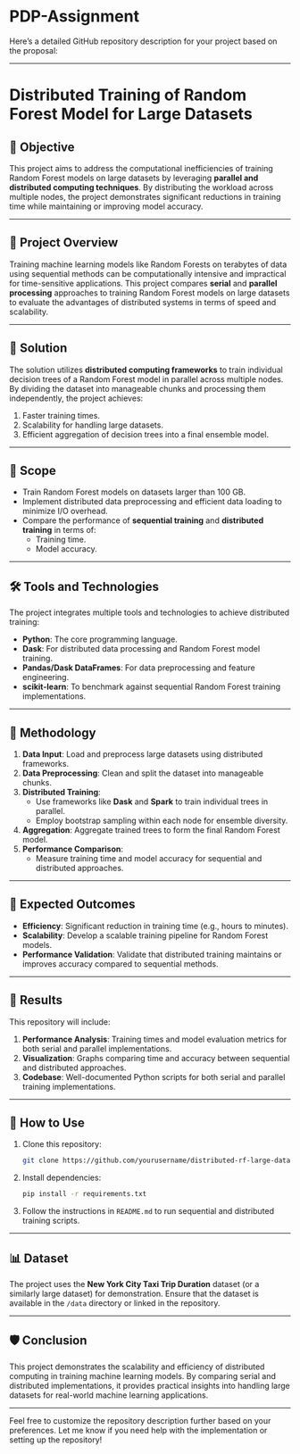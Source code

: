 # PDP-Assignment

Here’s a detailed GitHub repository description for your project based on the proposal:

---

# Distributed Training of Random Forest Model for Large Datasets

## 📌 **Objective**
This project aims to address the computational inefficiencies of training Random Forest models on large datasets by leveraging **parallel and distributed computing techniques**. By distributing the workload across multiple nodes, the project demonstrates significant reductions in training time while maintaining or improving model accuracy.

---

## 🧩 **Project Overview**
Training machine learning models like Random Forests on terabytes of data using sequential methods can be computationally intensive and impractical for time-sensitive applications. This project compares **serial** and **parallel processing** approaches to training Random Forest models on large datasets to evaluate the advantages of distributed systems in terms of speed and scalability.

---

## 🚀 **Solution**
The solution utilizes **distributed computing frameworks** to train individual decision trees of a Random Forest model in parallel across multiple nodes. By dividing the dataset into manageable chunks and processing them independently, the project achieves:
1. Faster training times.
2. Scalability for handling large datasets.
3. Efficient aggregation of decision trees into a final ensemble model.

---

## 🔎 **Scope**
- Train Random Forest models on datasets larger than 100 GB.
- Implement distributed data preprocessing and efficient data loading to minimize I/O overhead.
- Compare the performance of **sequential training** and **distributed training** in terms of:
  - Training time.
  - Model accuracy.

---

## 🛠️ **Tools and Technologies**
The project integrates multiple tools and technologies to achieve distributed training:
- **Python**: The core programming language.
- **Dask**: For distributed data processing and Random Forest model training.
- **Pandas/Dask DataFrames**: For data preprocessing and feature engineering.
- **scikit-learn**: To benchmark against sequential Random Forest training implementations.

---

## 📖 **Methodology**
1. **Data Input**: Load and preprocess large datasets using distributed frameworks.
2. **Data Preprocessing**: Clean and split the dataset into manageable chunks.
3. **Distributed Training**:
   - Use frameworks like **Dask** and **Spark** to train individual trees in parallel.
   - Employ bootstrap sampling within each node for ensemble diversity.
4. **Aggregation**: Aggregate trained trees to form the final Random Forest model.
5. **Performance Comparison**:
   - Measure training time and model accuracy for sequential and distributed approaches.

---

## 🎯 **Expected Outcomes**
- **Efficiency**: Significant reduction in training time (e.g., hours to minutes).
- **Scalability**: Develop a scalable training pipeline for Random Forest models.
- **Performance Validation**: Validate that distributed training maintains or improves accuracy compared to sequential methods.

---

## 🧪 **Results**
This repository will include:
1. **Performance Analysis**: Training times and model evaluation metrics for both serial and parallel implementations.
2. **Visualization**: Graphs comparing time and accuracy between sequential and distributed approaches.
3. **Codebase**: Well-documented Python scripts for both serial and parallel training implementations.


---

## 🔗 **How to Use**
1. Clone this repository:
   ```bash
   git clone https://github.com/yourusername/distributed-rf-large-dataset.git
   ```
2. Install dependencies:
   ```bash
   pip install -r requirements.txt
   ```
3. Follow the instructions in `README.md` to run sequential and distributed training scripts.

---

## 📊 **Dataset**
The project uses the **New York City Taxi Trip Duration** dataset (or a similarly large dataset) for demonstration. Ensure that the dataset is available in the `/data` directory or linked in the repository.

---

## 🛡️ **Conclusion**
This project demonstrates the scalability and efficiency of distributed computing in training machine learning models. By comparing serial and distributed implementations, it provides practical insights into handling large datasets for real-world machine learning applications.

---

Feel free to customize the repository description further based on your preferences. Let me know if you need help with the implementation or setting up the repository!
